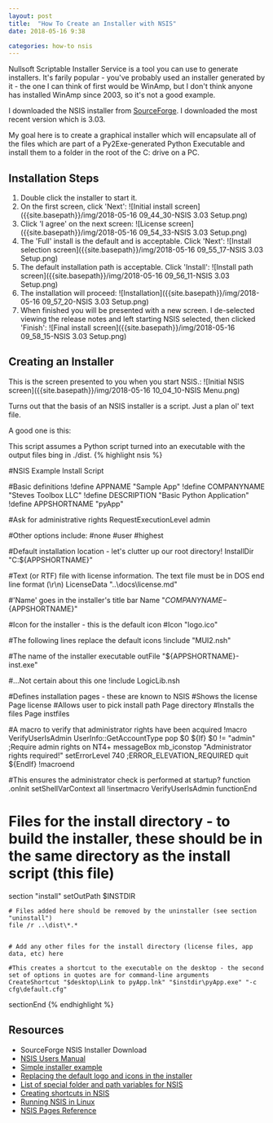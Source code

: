```yaml
---
layout: post
title:  "How To Create an Installer with NSIS"
date: 2018-05-16 9:38

categories: how-to nsis
---
```


Nullsoft Scriptable Installer Service is a tool you can use to generate installers. It's farily popular - you've probably used an installer generated by it - the 
one I can think of first would be WinAmp, but I don't think anyone has installed WinAmp since 2003, so it's not a good example.

I downloaded the NSIS installer from [SourceForge](https://sourceforge.net/projects/nsis/files/latest/download?source=typ_redirect). I downloaded the most recent version which is 3.03.

My goal here is to create a graphical installer which will encapsulate all of the files which are part of a Py2Exe-generated Python Executable and install them to a folder in the root of the C: drive on a PC. 

## Installation Steps ##

1. Double click the installer to start it.
2. On the first screen, click 'Next':
![Initial install screen]({{site.basepath}}/img/2018-05-16 09_44_30-NSIS 3.03 Setup.png)
3. Click 'I agree' on the next screen:
![License screen]({{site.basepath}}/img/2018-05-16 09_54_33-NSIS 3.03 Setup.png)
4. The 'Full' install is the default and is acceptable. Click 'Next':
![Install selection screen]({{site.basepath}}/img/2018-05-16 09_55_17-NSIS 3.03 Setup.png)
5. The default installation path is acceptable. Click 'Install':
![Install path screen]({{site.basepath}}/img/2018-05-16 09_56_11-NSIS 3.03 Setup.png)
6. The installation will proceed:
![Installation]({{site.basepath}}/img/2018-05-16 09_57_20-NSIS 3.03 Setup.png)
7. When finished you will be presented with a new screen. I de-selected viewing the release notes and left starting NSIS selected, then clicked 'Finish':
![Final install screen]({{site.basepath}}/img/2018-05-16 09_58_15-NSIS 3.03 Setup.png)

## Creating an Installer ##

This is the screen presented to you when you start NSIS.:
![Initial NSIS screen]({{site.basepath}}/img/2018-05-16 10_04_10-NSIS Menu.png)

Turns out that the basis of an NSIS installer is a script. Just a plan ol' text file.

A good one is this:

This script assumes a Python script turned into an executable with the output files bing in ./dist.
{% highlight nsis %}

#NSIS Example Install Script

#Basic definitions
!define APPNAME "Sample App"
!define COMPANYNAME "Steves Toolbox LLC"
!define DESCRIPTION "Basic Python Application"
!define APPSHORTNAME "pyApp"

#Ask for administrative rights
RequestExecutionLevel admin

#Other options include:
#none
#user
#highest

#Default installation location - let's clutter up our root directory!
InstallDir "C:\${APPSHORTNAME}"

#Text (or RTF) file with license information. The text file must be in DOS end line format (\r\n)
LicenseData "..\docs\license.md"

#'Name' goes in the installer's title bar
Name "${COMPANYNAME}-${APPSHORTNAME}"

#Icon for the installer - this is the default icon
#Icon "logo.ico"

#The following lines replace the default icons
!include "MUI2.nsh"

#The name of the installer executable
outFile "${APPSHORTNAME}-inst.exe"

#...Not certain about this one
!include LogicLib.nsh

#Defines installation pages - these are known to NSIS
#Shows the license
Page license
#Allows user to pick install path
Page directory
#Installs the files
Page instfiles

#A macro to verify that administrator rights have been acquired
!macro VerifyUserIsAdmin
UserInfo::GetAccountType
pop $0
${If} $0 != "admin" ;Require admin rights on NT4+
        messageBox mb_iconstop "Administrator rights required!"
        setErrorLevel 740 ;ERROR_ELEVATION_REQUIRED
        quit
${EndIf}
!macroend

#This ensures the administrator check is performed at startup?
function .onInit
	setShellVarContext all
	!insertmacro VerifyUserIsAdmin
functionEnd

# Files for the install directory - to build the installer, these should be in the same directory as the install script (this file)
section "install"
    setOutPath $INSTDIR
    
    # Files added here should be removed by the uninstaller (see section "uninstall")
    file /r ..\dist\*.*

    
	# Add any other files for the install directory (license files, app data, etc) here
 
    #This creates a shortcut to the executable on the desktop - the second set of options in quotes are for command-line arguments
	CreateShortcut "$desktop\Link to pyApp.lnk" "$instdir\pyApp.exe" "-c cfg\default.cfg"
 
sectionEnd
{% endhighlight %}
## Resources ##

* SourceForge NSIS Installer Download
* [NSIS Users Manual](http://nsis.sourceforge.net/Docs/)
* [Simple installer example](http://nsis.sourceforge.net/A_simple_installer_with_start_menu_shortcut_and_uninstaller)
* [Replacing the default logo and icons in the installer](https://stackoverflow.com/a/7433814)
* [List of special folder and path variables for NSIS](http://sredna.users.sourceforge.net/public/NSIS/2.46/Manual.html#varconstant)
* [Creating shortcuts in NSIS](https://nsis.sourceforge.io/Reference/CreateShortCut)
* [Running NSIS in Linux](https://blog.alejandrocelaya.com/2014/02/01/compile-nsis-scripts-in-linux/)
* [NSIS Pages Reference](https://nsis.sourceforge.io/Reference/Page)